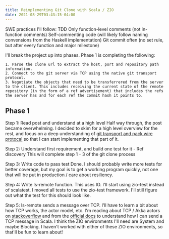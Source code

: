 ```yaml
---
title: Reimplementing Git Clone with Scala / ZIO
date: 2021-08-29T03:43:15-04:00
---
```


SWE practices I'll follow:
TDD 
Only function-level comments (not in-function comments)
Self-commenting code (will likely follow naming convensions from the Haskell implementation)
Git commit often (no set rule, but after every function and major milestone)

I'll break the project up into phases. Phase 1 is completing the following:
```
1. Parse the clone url to extract the host, port and repository path information.
2. Connect to the git server via TCP using the native git transport protocol.
3. Negotiate the objects that need to be transferrered from the server to the client. This includes receiving the current state of the remote repository (in the form of a ref advertisement) that includes the refs the server has and for each ref the commit hash it points to.
```
## Phase 1

Step 1: Read post and understand at a high level
Half way through, the post became overwhelming. I decided to skim for a high level overview for the rest, and focus on a deep understanding of [git transport and pack wire protocal](https://stefan.saasen.me/articles/git-clone-in-haskell-from-the-bottom-up/#git-transport-and-pack-wire-protocol) so that I can start implementing that part of it.

Step 2: Understand first requirement, and build one test for it - Ref discovery
This will complete step 1 - 3 of the git clone process

Step 3: Write code to pass test
Done. I should probably write more tests for better coverage, but my goal is to get a working program quickly, not one that will be put in production / care about resiliency.

Step 4: Write ls-remote function. This uses IO. I'll start using zio-test instead of scalatest.
I moved all tests to use the zio-test framework. I'll still figure out what the test for this should look like.

Step 5: ls-remote sends a message over TCP. I'll have to learn a bit about how TCP works, the actor model, etc.
I'm reading about TCP / Akka actors on [stackoverflow](https://stackoverflow.com/questions/33747858/akka-tcp-client-how-can-i-send-a-message-over-tcp-using-akka-actor) and from the [official docs](https://doc.akka.io/docs/akka/snapshot/io-tcp.html?language=scala) to understand how I can send a TCP message in Scala. I think the ZIO environments I'll need are System and maybe Blocking. I haven't worked with either of these ZIO environments, so that'll be fun to learn about!

